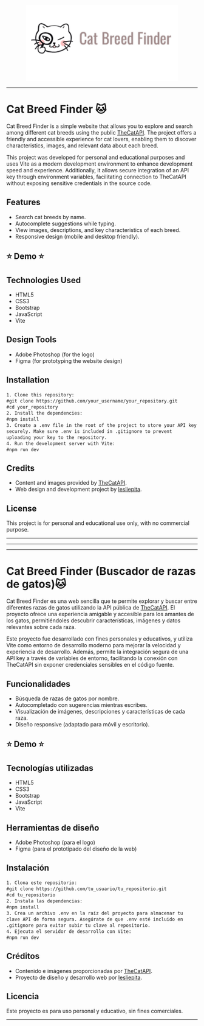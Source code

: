 <p align="center">
  <img src="cat-breed-cat-api/public/assets/images/titlereadmelogo.png" alt="Logo" width="400" />
</p>

----

# Cat Breed Finder 🐱
Cat Breed Finder is a simple website that allows you to explore and search among different cat breeds using the public [TheCatAPI](https://thecatapi.com/). The project offers a friendly and accessible experience for cat lovers, enabling them to discover characteristics, images, and relevant data about each breed.

This project was developed for personal and educational purposes and uses Vite as a modern development environment to enhance development speed and experience. Additionally, it allows secure integration of an API key through environment variables, facilitating connection to TheCatAPI without exposing sensitive credentials in the source code.
## Features
* Search cat breeds by name.
* Autocomplete suggestions while typing.
* View images, descriptions, and key characteristics of each breed.
* Responsive design (mobile and desktop friendly).
## ⭐ Demo ⭐
## Technologies Used
* HTML5
* CSS3
* Bootstrap
* JavaScript
* Vite
## Design Tools
* Adobe Photoshop (for the logo)
* Figma (for prototyping the website design)
## Installation
```
1. Clone this repository: 
#git clone https://github.com/your_username/your_repository.git
#cd your_repository
2. Install the dependencies:
#npm install
3. Create a .env file in the root of the project to store your API key securely. Make sure .env is included in .gitignore to prevent uploading your key to the repository.
4. Run the development server with Vite:
#npm run dev
```

## Credits
* Content and images provided by [TheCatAPI](https://thecatapi.com/).
* Web design and development project by [lesliepita](https://www.linkedin.com/in/lesliepita/).
## License
This project is for personal and educational use only, with no commercial purpose.

---
---
---
# Cat Breed Finder (Buscador de razas de gatos)🐱
Cat Breed Finder es una web sencilla que te permite explorar y buscar entre diferentes razas de gatos utilizando la API pública de [TheCatAPI](https://thecatapi.com/). El proyecto ofrece una experiencia amigable y accesible para los amantes de los gatos, permitiéndoles descubrir características, imágenes y datos relevantes sobre cada raza.

Este proyecto fue desarrollado con fines personales y educativos, y utiliza Vite como entorno de desarrollo moderno para mejorar la velocidad y experiencia de desarrollo. Además, permite la integración segura de una API key a través de variables de entorno, facilitando la conexión con TheCatAPI sin exponer credenciales sensibles en el código fuente.
## Funcionalidades 
* Búsqueda de razas de gatos por nombre.
* Autocompletado con sugerencias mientras escribes.
* Visualización de imágenes, descripciones y características de cada raza.
* Diseño responsive (adaptado para móvil y escritorio).
## ⭐ Demo ⭐
## Tecnologías utilizadas 
* HTML5
* CSS3
* Bootstrap
* JavaScript
* Vite
## Herramientas de diseño
* Adobe Photoshop (para el logo)
* Figma (para el prototipado del diseño de la web)
## Instalación
```
1. Clona este repositorio:
#git clone https://github.com/tu_usuario/tu_repositorio.git
#cd tu_repositorio
2. Instala las dependencias:
#npm install
3. Crea un archivo .env en la raíz del proyecto para almacenar tu clave API de forma segura. Asegúrate de que .env esté incluido en .gitignore para evitar subir tu clave al repositorio.
4. Ejecuta el servidor de desarrollo con Vite:
#npm run dev
```
## Créditos
* Contenido e imágenes proporcionadas por [TheCatAPI](https://thecatapi.com/).
* Proyecto de diseño y desarrollo web por [lesliepita](https://www.linkedin.com/in/lesliepita/).
## Licencia
Este proyecto es para uso personal y educativo, sin fines comerciales.

---
